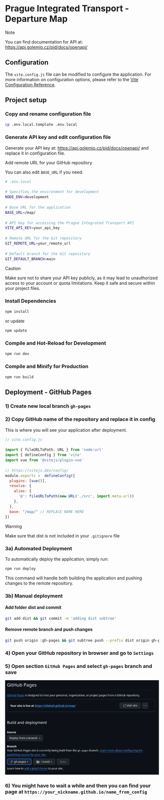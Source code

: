 # Prague Integrated Transport - Departure Map

[//]: # (TODO: upravit, jak to funguje)
[//]: # (This application displays departures of buses, trams, and metro in Prague using data from the Prague Integrated Transport API. It updates dynamically, showing departures at specific times from a given stop and informing users about the current status of transportation. Departures are continuously updated, for example, when the departure time changes to departure in 1 minute or when it is indicated that a particular connection has already departed.)

[//]: # (This template should help get you started developing with Vue 3 in Vite.)

> [!NOTE]
> You can find documentation for API at: https://api.golemio.cz/pid/docs/openapi/

## Configuration
The `vite.config.js` file can be modified to configure the application. For more information on configuration options, please refer to the [Vite Configuration Reference](https://vitejs.dev/config/).


## Project setup

### Copy and rename configuration file

```sh
cp .env.local.template .env.local

```

### Generate API key and edit configuration file

Generate your API key at: https://api.golemio.cz/pid/docs/openapi/ and replace it in configuration file.

Add remote URL for your GitHub repository

You can also edit `BASE_URL` if you need.

```sh
# .env.local

# Specifies the environment for development
NODE_ENV=development

# Base URL for the application
BASE_URL=/map/

# API key for accessing the Prague Integrated Transport API
VITE_API_KEY=your_api_key

# Remote URL for the Git repository
GIT_REMOTE_URL=your_remote_url

# Default branch for the Git repository
GIT_DEFAULT_BRANCH=main


```

> [!CAUTION]
> Make sure not to share your API key publicly, as it may lead to unauthorized access to your account or quota limitations. Keep it safe and secure within your project files.


### Install Dependencies

```sh
npm install
```

or update

```sh
npm update
```

### Compile and Hot-Reload for Development

```sh
npm run dev
```

### Compile and Minify for Production

```sh
npm run build
```

## Deployment - GitHub Pages

[//]: # (TODO: vytvoření GH Pages, vytvoření větve pro deploy, nastavení deploye)
### 1) Create new local branch `gh-pages`

### 2) Copy GitHub name of the repository and replace it in config

This is where you will see your application after deployment.

```javascript
// vite.config.js

import { fileURLToPath, URL } from 'node:url'
import { defineConfig } from 'vite'
import vue from '@vitejs/plugin-vue'

// https://vitejs.dev/config/
module.exports =  defineConfig({
  plugins: [vue()],
  resolve: {
    alias: {
      '@': fileURLToPath(new URL('./src', import.meta.url))
    },
  },
  base: "/map/" // REPLACE NAME HERE
})

```

> [!WARNING]
> Make sure that dist is not included in your `.gitignore` file

### 3a) Automated Deployment
To automatically deploy the application, simply run:

```sh
npm run deploy
```
This command will handle both building the application and pushing changes to the remote repository.


### 3b) Manual deployment

#### Add folder dist and commit

```sh
git add dist && git commit -m 'adding dist subtree'
```

#### Remove remote branch and push changes

```sh
git push origin :gh-pages && git subtree push --prefix dist origin gh-pages
```

### 4) Open your GitHub repository in browser and go to `Settings`

### 5) Open section `GitHub Pages` and select `gh-pages` branch and save
![github_pages_settings.png](src/assets/github_pages_settings.png)

### 6) You might have to wait a while and then you can find your page at `https://your_nickname.github.io/name_from_config`